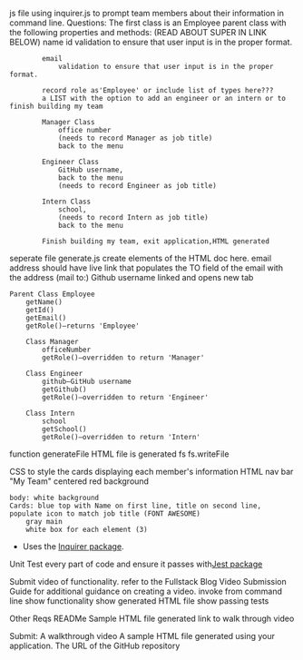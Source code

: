 

js file using inquirer.js to prompt team members about their information in command line.
    Questions: 
        The first class is an Employee parent class with the following properties and methods: (READ ABOUT SUPER IN LINK BELOW)
            name
            id
                validation to ensure that user input is in the proper format.

            email
                validation to ensure that user input is in the proper format.

            record role as'Employee' or include list of types here???
            a LIST with the option to add an engineer or an intern or to finish building my team

            Manager Class 
                office number
                (needs to record Manager as job title)
                back to the menu

            Engineer Class
                GitHub username, 
                back to the menu
                (needs to record Engineer as job title)
            
            Intern Class
                school, 
                (needs to record Intern as job title)
                back to the menu

            Finish building my team, exit application,HTML generated
        

seperate file generate.js
    create elements of the HTML doc here.
    email address should have live link that populates the TO field of the email with the address (mail to:)
    Github username linked and opens new tab

    Parent Class Employee
        getName()
        getId()
        getEmail()
        getRole()—returns 'Employee'

        Class Manager
            officeNumber
            getRole()—overridden to return 'Manager'
        
        Class Engineer
            github—GitHub username
            getGithub()
            getRole()—overridden to return 'Engineer'

        Class Intern
            school
            getSchool()
            getRole()—overridden to return 'Intern'


function generateFile HTML file is generated
    fs
    fs.writeFile

CSS to style the cards displaying each member's information
HTML
    nav bar
    "My Team" centered
    red background

    body: white background
    Cards: blue top with Name on first line, title on second line, populate icon to match job title (FONT AWESOME)
        gray main
        white box for each element (3)

* Uses the [Inquirer package](https://www.npmjs.com/package/inquirer/v/8.2.4).

Unit Test every part of code and ensure it passes with[Jest package](https://www.npmjs.com/package/jest) 

Submit video of functionality.   refer to the Fullstack Blog Video Submission Guide for additional guidance on creating a video.
    invoke from command line
    show functionality
    show generated HTML file
    show passing tests

Other Reqs
READMe
Sample HTML file generated
link to walk through video 

Submit:
    A walkthrough video 
    A sample HTML file generated using your application.
    The URL of the GitHub repository

